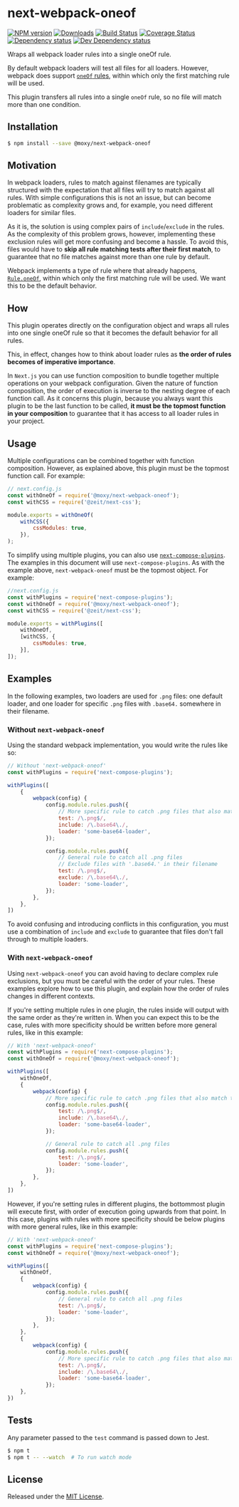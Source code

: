 # next-webpack-oneof

[![NPM version][npm-image]][npm-url] [![Downloads][downloads-image]][npm-url] [![Build Status][travis-image]][travis-url] [![Coverage Status][codecov-image]][codecov-url] [![Dependency status][david-dm-image]][david-dm-url] [![Dev Dependency status][david-dm-dev-image]][david-dm-dev-url]

[npm-url]:https://npmjs.org/package/@moxy/next-webpack-oneof
[downloads-image]:https://img.shields.io/npm/dm/@moxy/next-webpack-oneof.svg
[npm-image]:https://img.shields.io/npm/v/@moxy/next-webpack-oneof.svg
[travis-url]:https://travis-ci.org/moxystudio/next-webpack-oneof
[travis-image]:http://img.shields.io/travis/moxystudio/next-webpack-oneof/master.svg
[codecov-url]:https://codecov.io/gh/moxystudio/next-webpack-oneof
[codecov-image]:https://img.shields.io/codecov/c/github/moxystudio/next-webpack-oneof/master.svg
[david-dm-url]:https://david-dm.org/moxystudio/next-webpack-oneof
[david-dm-image]:https://img.shields.io/david/moxystudio/next-webpack-oneof.svg
[david-dm-dev-url]:https://david-dm.org/moxystudio/next-webpack-oneof?type=dev
[david-dm-dev-image]:https://img.shields.io/david/dev/moxystudio/next-webpack-oneof.svg

Wraps all webpack loader rules into a single oneOf rule.

By default webpack loaders will test all files for all loaders. However, webpack does support [`oneOf` rules](https://webpack.js.org/configuration/module/#ruleoneof), within which only the first matching rule will be used.

This plugin transfers all rules into a single `oneOf` rule, so no file will match more than one condition.


## Installation

```sh
$ npm install --save @moxy/next-webpack-oneof
```


## Motivation

In webpack loaders, rules to match against filenames are typically structured with the expectation that all files will try to match against all rules. With simple configurations this is not an issue, but can become problematic as complexity grows and, for example, you need different loaders for similar files.

As it is, the solution is using complex pairs of `include`/`exclude` in the rules. As the complexity of this problem grows, however, implementing these exclusion rules will get more confusing and become a hassle. To avoid this, files would have to **skip all rule matching tests after their first match**, to guarantee that no file matches against more than one rule by default.

Webpack implements a type of rule where that already happens, [`Rule.oneOf`](https://webpack.js.org/configuration/module/#ruleoneof), within which only the first matching rule will be used. We want this to be the default behavior.


## How

This plugin operates directly on the configuration object and wraps all rules into one single oneOf rule so that it becomes the default behavior for all rules.

This, in effect, changes how to think about loader rules as **the order of rules becomes of imperative importance**.

In `Next.js` you can use function composition to bundle together multiple operations on your webpack configuration. Given the nature of function composition, the order of execution is inverse to the nesting degree of each function call. As it concerns this plugin, because you always want this plugin to be the last function to be called, **it must be the topmost function in your composition** to guarantee that it has access to all loader rules in your project.


## Usage

Multiple configurations can be combined together with function composition. However, as explained above, this plugin must be the topmost function call. For example:

```js
// next.config.js
const withOneOf = require('@moxy/next-webpack-oneof');
const withCSS = require('@zeit/next-css');

module.exports = withOneOf(
    withCSS({
        cssModules: true,
    }),
);
```

To simplify using multiple plugins, you can also use [`next-compose-plugins`](https://github.com/cyrilwanner/next-compose-plugins). The examples in this document will use `next-compose-plugins`. As with the example above, `next-webpack-oneof` must be the topmost object. For example:

```js
//next.config.js
const withPlugins = require('next-compose-plugins');
const withOneOf = require('@moxy/next-webpack-oneof');
const withCSS = require('@zeit/next-css');

module.exports = withPlugins([
    withOneOf,
    [withCSS, {
        cssModules: true,
    }],
]);
```


## Examples

In the following examples, two loaders are used for `.png` files: one default loader, and one loader for specific `.png` files with `.base64.` somewhere in their filename.

### Without `next-webpack-oneof`

Using the standard webpack implementation, you would write the rules like so:

```js
// Without 'next-webpack-oneof'
const withPlugins = require('next-compose-plugins');

withPlugins([
    {
        webpack(config) {
            config.module.rules.push({
                // More specific rule to catch .png files that also match the `include` pattern
                test: /\.png$/,
                include: /\.base64\./,
                loader: 'some-base64-loader',
            });

            config.module.rules.push({
                // General rule to catch all .png files
                // Exclude files with '.base64.' in their filename
                test: /\.png$/,
                exclude: /\.base64\./,
                loader: 'some-loader',
            });
        },
    },
])
```

To avoid confusing and introducing conflicts in this configuration, you must use a combination of `include` and `exclude` to guarantee that files don't fall through to multiple loaders.

### With `next-webpack-oneof`

Using `next-webpack-oneof` you can avoid having to declare complex rule exclusions, but you must be careful with the order of your rules. These examples explore how to use this plugin, and explain how the order of rules changes in different contexts.

If you're setting multiple rules in one plugin, the rules inside will output with the same order as they're written in. When you can expect this to be the case, rules with more specificity should be written before more general rules, like in this example:

```js
// With 'next-webpack-oneof'
const withPlugins = require('next-compose-plugins');
const withOneOf = require('@moxy/next-webpack-oneof');

withPlugins([
    withOneOf,
    {
        webpack(config) {
            // More specific rule to catch .png files that also match the `include` pattern
            config.module.rules.push({
                test: /\.png$/,
                include: /\.base64\./,
                loader: 'some-base64-loader',
            });

            // General rule to catch all .png files
            config.module.rules.push({
                test: /\.png$/,
                loader: 'some-loader',
            });
        },
    },
])
```

However, if you're setting rules in different plugins, the bottommost plugin will execute first, with order of execution going upwards from that point. In this case, plugins with rules with more specificity should be below plugins with more general rules, like in this example:

```js
// With 'next-webpack-oneof'
const withPlugins = require('next-compose-plugins');
const withOneOf = require('@moxy/next-webpack-oneof');

withPlugins([
    withOneOf,
    {
        webpack(config) {
            config.module.rules.push({
                // General rule to catch all .png files
                test: /\.png$/,
                loader: 'some-loader',
            });
        },
    },
    {
        webpack(config) {
            config.module.rules.push({
                // More specific rule to catch .png files that also match the `include` pattern
                test: /\.png$/,
                include: /\.base64\./,
                loader: 'some-base64-loader',
            });
    },
})
```


## Tests

Any parameter passed to the `test` command is passed down to Jest.

```sh
$ npm t
$ npm t -- --watch  # To run watch mode
```

## License

Released under the [MIT License](https://opensource.org/licenses/mit-license.php).

